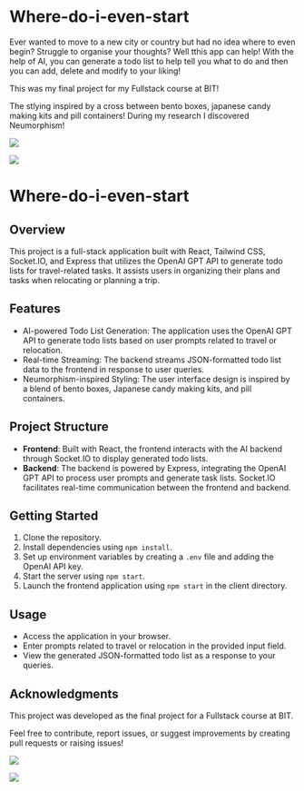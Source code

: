 # Where-do-i-even-start

Ever wanted to move to a new city or country but had no idea where to even begin? Struggle to organise your thoughts? Well tthis app can help!
With the help of AI, you can generate a todo list to help tell you what to do and then you can add, delete and modify to your liking!

This was my final project for my Fullstack course at BIT!

The stlying inspired by a cross between bento boxes, japanese candy making kits and pill containers! During my research I discovered Neumorphism!

<img src="https://images.unsplash.com/photo-1596463059283-da257325bab8?q=80&w=1170&auto=format&fit=crop&ixlib=rb-4.0.3&ixid=M3wxMjA3fDB8MHxwaG90by1wYWdlfHx8fGVufDB8fHx8fA%3D%3D"></img>


<img src="https://i.ytimg.com/vi/7Vd_AXGYAqo/maxresdefault.jpg"></img>


# Where-do-i-even-start

## Overview
This project is a full-stack application built with React, Tailwind CSS, Socket.IO, and Express that utilizes the OpenAI GPT API to generate todo lists for travel-related tasks. It assists users in organizing their plans and tasks when relocating or planning a trip.

## Features
- AI-powered Todo List Generation: The application uses the OpenAI GPT API to generate todo lists based on user prompts related to travel or relocation.
- Real-time Streaming: The backend streams JSON-formatted todo list data to the frontend in response to user queries.
- Neumorphism-inspired Styling: The user interface design is inspired by a blend of bento boxes, Japanese candy making kits, and pill containers.

## Project Structure
- **Frontend**: Built with React, the frontend interacts with the AI backend through Socket.IO to display generated todo lists.
- **Backend**: The backend is powered by Express, integrating the OpenAI GPT API to process user prompts and generate task lists. Socket.IO facilitates real-time communication between the frontend and backend.

## Getting Started
1. Clone the repository.
2. Install dependencies using `npm install`.
3. Set up environment variables by creating a `.env` file and adding the OpenAI API key.
4. Start the server using `npm start`.
5. Launch the frontend application using `npm start` in the client directory.

## Usage
- Access the application in your browser.
- Enter prompts related to travel or relocation in the provided input field.
- View the generated JSON-formatted todo list as a response to your queries.

## Acknowledgments
This project was developed as the final project for a Fullstack course at BIT.

Feel free to contribute, report issues, or suggest improvements by creating pull requests or raising issues!

<img src="https://images.unsplash.com/photo-1596463059283-da257325bab8?q=80&w=1170&auto=format&fit=crop&ixlib=rb-4.0.3&ixid=M3wxMjA3fDB8MHxwaG90by1wYWdlfHx8fGVufDB8fHx8fA%3D%3D"></img>


<img src="https://i.ytimg.com/vi/7Vd_AXGYAqo/maxresdefault.jpg"></img>


